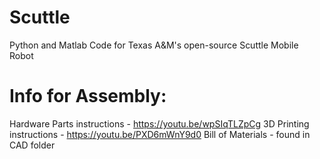 # Scuttle
Python and Matlab Code for Texas A&amp;M's open-source Scuttle Mobile Robot

# Info for Assembly:
Hardware Parts instructions - https://youtu.be/wpSIqTLZpCg
3D Printing instructions - https://youtu.be/PXD6mWnY9d0
Bill of Materials - found in CAD folder


